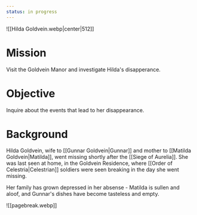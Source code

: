```yaml
---
status: in progress
---
```

![[Hilda Goldvein.webp|center|512]]
# Mission
Visit the Goldvein Manor and investigate Hilda's disapperance.
# Objective
Inquire about the events that lead to her disappearance.

# Background
Hilda Goldvein, wife to [[Gunnar Goldvein|Gunnar]] and mother to [[Matilda Goldvein|Matilda]], went missing shortly after the [[Siege of Aurelia]]. She was last seen at home, in the Goldvein Residence, where [[Order of Celestria|Celestrian]] soldiers were seen breaking in the day she went missing.

Her family has grown depressed in her absense - Matilda is sullen and aloof, and Gunnar's dishes have become tasteless and empty.

![[pagebreak.webp]]
